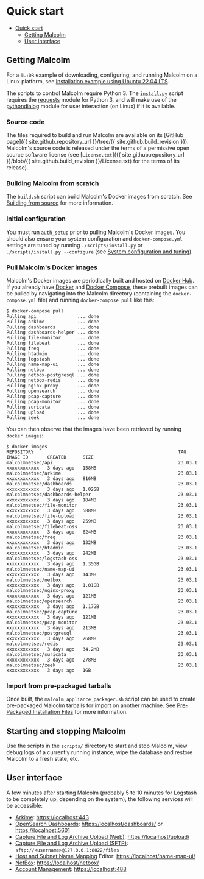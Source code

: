 # <a name="QuickStart"></a>Quick start

* [Quick start](#QuickStart)
    - [Getting Malcolm](#GetMalcolm)
    - [User interface](#UserInterfaceURLs)

## <a name="GetMalcolm"></a>Getting Malcolm

For a `TL;DR` example of downloading, configuring, and running Malcolm on a Linux platform, see [Installation example using Ubuntu 22.04 LTS](ubuntu-install-example.md#InstallationExample).

The scripts to control Malcolm require Python 3. The [`install.py`](malcolm-config.md#ConfigAndTuning) script requires the [requests](https://docs.python-requests.org/en/latest/) module for Python 3, and will make use of the [pythondialog](https://pythondialog.sourceforge.io/) module for user interaction (on Linux) if it is available.

### Source code

The files required to build and run Malcolm are available on its [GitHub page]({{ site.github.repository_url }}/tree/{{ site.github.build_revision }}). Malcolm's source code is released under the terms of a permissive open source software license (see [`License.txt`]({{ site.github.repository_url }}/blob/{{ site.github.build_revision }}/License.txt)  for the terms of its release).

### Building Malcolm from scratch

The `build.sh` script can build Malcolm's Docker images from scratch. See [Building from source](development.md#Build) for more information.

### Initial configuration

You must run [`auth_setup`](authsetup.md#AuthSetup) prior to pulling Malcolm's Docker images. You should also ensure your system configuration and `docker-compose.yml` settings are tuned by running `./scripts/install.py` or `./scripts/install.py --configure` (see [System configuration and tuning](malcolm-config.md#ConfigAndTuning)).
    
### Pull Malcolm's Docker images

Malcolm's Docker images are periodically built and hosted on [Docker Hub](https://hub.docker.com/u/malcolmnetsec). If you already have [Docker](https://www.docker.com/) and [Docker Compose](https://docs.docker.com/compose/), these prebuilt images can be pulled by navigating into the Malcolm directory (containing the `docker-compose.yml` file) and running `docker-compose pull` like this:
```
$ docker-compose pull
Pulling api               ... done
Pulling arkime            ... done
Pulling dashboards        ... done
Pulling dashboards-helper ... done
Pulling file-monitor      ... done
Pulling filebeat          ... done
Pulling freq              ... done
Pulling htadmin           ... done
Pulling logstash          ... done
Pulling name-map-ui       ... done
Pulling netbox            ... done
Pulling netbox-postgresql ... done
Pulling netbox-redis      ... done
Pulling nginx-proxy       ... done
Pulling opensearch        ... done
Pulling pcap-capture      ... done
Pulling pcap-monitor      ... done
Pulling suricata          ... done
Pulling upload            ... done
Pulling zeek              ... done
```

You can then observe that the images have been retrieved by running `docker images`:
```
$ docker images
REPOSITORY                                                     TAG               IMAGE ID       CREATED      SIZE
malcolmnetsec/api                                              23.03.1           xxxxxxxxxxxx   3 days ago   158MB
malcolmnetsec/arkime                                           23.03.1           xxxxxxxxxxxx   3 days ago   816MB
malcolmnetsec/dashboards                                       23.03.1           xxxxxxxxxxxx   3 days ago   1.02GB
malcolmnetsec/dashboards-helper                                23.03.1           xxxxxxxxxxxx   3 days ago   184MB
malcolmnetsec/file-monitor                                     23.03.1           xxxxxxxxxxxx   3 days ago   588MB
malcolmnetsec/file-upload                                      23.03.1           xxxxxxxxxxxx   3 days ago   259MB
malcolmnetsec/filebeat-oss                                     23.03.1           xxxxxxxxxxxx   3 days ago   624MB
malcolmnetsec/freq                                             23.03.1           xxxxxxxxxxxx   3 days ago   132MB
malcolmnetsec/htadmin                                          23.03.1           xxxxxxxxxxxx   3 days ago   242MB
malcolmnetsec/logstash-oss                                     23.03.1           xxxxxxxxxxxx   3 days ago   1.35GB
malcolmnetsec/name-map-ui                                      23.03.1           xxxxxxxxxxxx   3 days ago   143MB
malcolmnetsec/netbox                                           23.03.1           xxxxxxxxxxxx   3 days ago   1.01GB
malcolmnetsec/nginx-proxy                                      23.03.1           xxxxxxxxxxxx   3 days ago   121MB
malcolmnetsec/opensearch                                       23.03.1           xxxxxxxxxxxx   3 days ago   1.17GB
malcolmnetsec/pcap-capture                                     23.03.1           xxxxxxxxxxxx   3 days ago   121MB
malcolmnetsec/pcap-monitor                                     23.03.1           xxxxxxxxxxxx   3 days ago   213MB
malcolmnetsec/postgresql                                       23.03.1           xxxxxxxxxxxx   3 days ago   268MB
malcolmnetsec/redis                                            23.03.1           xxxxxxxxxxxx   3 days ago   34.2MB
malcolmnetsec/suricata                                         23.03.1           xxxxxxxxxxxx   3 days ago   278MB
malcolmnetsec/zeek                                             23.03.1           xxxxxxxxxxxx   3 days ago   1GB
```

### Import from pre-packaged tarballs

Once built, the `malcolm_appliance_packager.sh` script can be used to create pre-packaged Malcolm tarballs for import on another machine. See [Pre-Packaged Installation Files](development.md#Packager) for more information.

## Starting and stopping Malcolm

Use the scripts in the `scripts/` directory to start and stop Malcolm, view debug logs of a currently running
instance, wipe the database and restore Malcolm to a fresh state, etc.

## <a name="UserInterfaceURLs"></a>User interface

A few minutes after starting Malcolm (probably 5 to 10 minutes for Logstash to be completely up, depending on the system), the following services will be accessible:

* [Arkime](https://arkime.com/): [https://localhost:443](https://localhost:443)
* [OpenSearch Dashboards](https://opensearch.org/docs/latest/dashboards/index/): [https://localhost/dashboards/](https://localhost/dashboards/) or [https://localhost:5601](https://localhost:5601)
* [Capture File and Log Archive Upload (Web)](upload.md#Upload): [https://localhost/upload/](https://localhost/upload/)
* [Capture File and Log Archive Upload (SFTP)](upload.md#Upload): `sftp://<username>@127.0.0.1:8022/files`
* [Host and Subnet Name Mapping](host-and-subnet-mapping.md#HostAndSubnetNaming) Editor: [https://localhost/name-map-ui/](https://localhost/name-map-ui/)
* [NetBox](asset-interaction-analysis.md#AssetInteractionAnalysis): [https://localhost/netbox/](https://localhost/netbox/)
* [Account Management](authsetup.md#AuthBasicAccountManagement): [https://localhost:488](https://localhost:488)